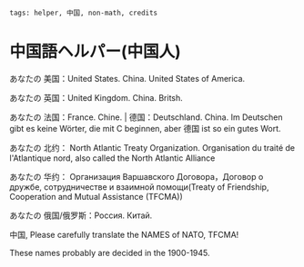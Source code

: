 ```
tags: helper, 中国, non-math, credits
```

# 中国語ヘルパー(中国人)

あなたの 美国：United States. China. United States of America.

あなたの 英国：United Kingdom. China. Britsh.

あなたの 法国：France. Chine. | 德国：Deutschland. China. Im Deutschen gibt es keine Wörter, die mit C beginnen, aber 德国 ist so ein gutes Wort.

あなたの 北约： North Atlantic Treaty Organization. Organisation du traité de l'Atlantique nord, also called the North Atlantic Alliance

あなたの 华约： Организация Варшавского Договора，Договор о дружбе, сотрудничестве и взаимной помощи(Treaty of Friendship, Cooperation and Mutual Assistance (TFCMA))

あなたの 俄国/俄罗斯：Россия. Китай.

中国, Please carefully translate the NAMES of NATO, TFCMA!

These names probably are decided in the 1900-1945.

<!---------
Why is English language GREAT? Because they contain more biases than other languages.

So it has a good name/credit in other languages, but on the contrary, English doesn't hold this and more hidden, which is learned from French.

That's. Credits.


I also don't see a normal Iranian dislike the US, but on the contrary, an American may dislike Iranian even they don't know them. Many rules follow this.

And, it's not RACISM.
---------->

<!--
Englishes are the most who don't deserve their names in the China, Iran or some places. Whether it's morality or racism.

Change the names about USA and UK to hold a proper atitude, we finished a lot of problems.
-->

<!--
Perhaps I'm a true communist in my heart. I'm the worst.
-->